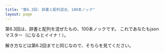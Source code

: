 ```yaml
---
title: "第6.3回: 辞書と配列混合、100本ノック"
layout: page
---
```


<link rel="stylesheet" href="https://cdnjs.cloudflare.com/ajax/libs/codemirror/5.35.0/codemirror.css" />
<script src="https://cdnjs.cloudflare.com/ajax/libs/codemirror/5.35.0/codemirror.js"></script>
<script src="https://cdnjs.cloudflare.com/ajax/libs/codemirror/5.35.0/mode/javascript/javascript.js"></script>
<style>
    .CodeMirror { height: auto; border: 1px solid #ddd; }
    .console { border: 1px solid #333; color: rgb(48, 68, 216); padding: 0px 5px 0px 5px; }

    .answer {color: red;  }
    .hideanswer { display: none; }
    .result {font-size: large;}
    .wrong {color: red;  }
    .correct {color: rgb(0, 89, 255);  }



    .column{
        padding: 0.5em 1em;
        margin: 2em 0;
        color: #5d627b;
        background: white;
        border-top: solid 5px #5d627b;
        box-shadow: 0 3px 5px rgba(0, 0, 0, 0.22);
    }    
</style>
<link rel="stylesheet" href="https://rawgit.com/karino2/js-introduction/master/scripts/smoke.css" />
<script src="https://rawgit.com/karino2/js-introduction/master/scripts/smoke.min.js"></script>                    
<script src="https://neil.fraser.name/software/JS-Interpreter/acorn_interpreter.js"></script>

<script type="text/javascript" src="https://rawgit.com/karino2/js-introduction/master/scripts/env.js"></script>



<script>
var questions = [];



document.body.onload = function() {
  initInterpreter();

  setupAllQuestionsWithScnario(questions);
}
</script>

第6.3回は、辞書と配列を混ぜたもの、100本ノックです。
これであなたもjsonマスター（になるとイイナ！）。

解き方などは第6.2回までと同じなので、そちらを見てください。


<div id="autoQuestions">

</div>

<script>

function aq(expect) { arrayAutoGeneration(expect, questions); }
function ae(arr, exp, result) { arrayElemAutoGeneration(arr, exp, result, questions); }

function dq(expect) { dictAutoGeneration(expect, questions); }
function de(dict, exp, result) { dictElemAutoGeneration(dict, exp, result, questions); }
function ds(dict, refexpr, oldval, newval) { dictElemSubAutoGeneration(dict, refexpr, oldval, newval, questions); }


dq({ "るーしー": 15014,"ダニエル": 12518 });
aq(["あじゃ", "るーしー", "ダニエル"]);
aq(["むぇーーー", "コケー", "ダネーー"]);
ae(["むぇーーー", "コケー", "ダネーー"], "hairetu[1]", "コケー");
dq({"犬": "わんわん", "猫":"にゃーん", "おっさん": "にゃーん", "あじゃ": "むえぇーー"})
aq(["こちんこちん", "ぬっくぬく", "しゅるしゅる"]);
dq({ "雲鯖": "あじゃ","jp鯖": "にぎゃーら" });
dq({ "トロツキ": 56125, "あじゃ": 38726, "ののくぼ": 7442});
dq({ "雲鯖": ["あじゃ", "るーしー", "ダニエル"],"jp鯖": "にぎゃーら" });
dq({"あじゃ": ["むぇーー", "コケー"], "るーしー": "しゅるしゅるする"});
aq(["むぇーー", "コケー", "ダネーー"]);
dq({"ダニエル": "ダネーー", "あじゃ": "むえぇーー"});
dq({"ダニエル": "ダネーー", "あじゃ": ["むぇーー", "コケー"]});
aq(["こちんこちん", "ぬっくぬく", "しゅるしゅるす"]);
dq({"あじゃ": "むえぇーー", "るーしー": "しゅるしゅるする"});
dq({"あじゃ": "むえぇーー", "るーしー": ["こちんこちん", "ぬっくぬく", "しゅるしゅるす"]});
dq({"あじゃ": ["むぇーー", "コケー"], "るーしー": "しゅるしゅるする"});
dq({"あじゃ": ["むぇーー", "コケー"], "るーしー": ["こちんこちん", "ぬっくぬく", "しゅるしゅるす"]});
de({"ダニエル": "ダネーー", "あじゃ": "むえぇーー"}, `jisyo["ダニエル"]`, "ダネーー");
de({"ダニエル": "ダネーー", "あじゃ": "むえぇーー"}, `jisyo["あじゃ"]`, "むえぇーー");
de({"ダニエル": "ダネーー", "あじゃ": ["むぇーー", "コケー"]}, `jisyo["あじゃ"]`, ["むぇーー", "コケー"]);
ae(["むぇーー", "コケー"], `hairetu[1]`, "コケー");
ae(["むぇーー", "コケー"], `hairetu[0]`, "むぇーー");
de({"ダニエル": "ダネーー", "あじゃ": ["むぇーー", "コケー"]}, `jisyo["あじゃ"][0]`, "むぇーー");
ds({"ダニエル": "ダネーー", "あじゃ": ["むぇーー", "コケー"]}, `jisyo["あじゃ"][0]`, "むぇーー", "いくよ！いくよ！");
de({"ダニエル": "ダネーー", "あじゃ": ["むぇーー", "コケー"]}, `jisyo["あじゃ"][1]`, "コケー");
dq({"無職": ["えいら", "たかし", "karino2012"], "労働者":["にゃご", "みぞし"]});
de({"無職": ["えいら", "たかし", "karino2012"], "労働者":["にゃご", "みぞし"]}, `jisyo["無職"]`, ["えいら", "たかし", "karino2012"]);
ae(["えいら", "たかし", "karino2012"], `hairetu[2]`, "karino2012");
de({"無職": ["えいら", "たかし", "karino2012"], "労働者":["にゃご", "みぞし"]}, `jisyo["無職"][2]`, "karino2012");
de({"無職": ["えいら", "たかし", "karino2012"], "労働者":["にゃご", "みぞし"]}, `jisyo["無職"][0]`, "えいら");
de({"無職": ["えいら", "たかし", "karino2012"], "労働者":["にゃご", "みぞし"]}, `jisyo["労働者"][0]`, "にゃご");
ds({"無職": ["えいら", "たかし", "karino2012"], "労働者":["にゃご", "みぞし"]}, `jisyo["労働者"][0]`, "にゃご", "じゃがしま");
ds({"無職": ["えいら", "たかし", "karino2012"], "労働者":["にゃご", "みぞし"]}, `jisyo["無職"][1]`, "たかし", "キムラ");

dq({ "雲鯖": ["あじゃ", "るーしー", "ダニエル"],"jp鯖": "にぎゃーら" });
dq({ "雲鯖": {"無職": ["えいら", "たかし", "karino2012"], "労働者":["にゃご", "みぞし"]},"jp鯖": "にぎゃーら" });
de({ "雲鯖": {"無職": ["えいら", "たかし", "karino2012"], "労働者":["にゃご", "みぞし"]},"jp鯖": "にぎゃーら" }, `jisyo["jp鯖"]`, "にぎゃーら");
de({ "雲鯖": {"無職": ["えいら", "たかし", "karino2012"], "労働者":["にゃご", "みぞし"]},"jp鯖": "にぎゃーら" }, `jisyo["雲鯖"]`,  {"無職": ["えいら", "たかし", "karino2012"], "労働者":["にゃご", "みぞし"]});
de({"無職": ["えいら", "たかし", "karino2012"], "労働者":["にゃご", "みぞし"]}}, `jisyo["無職"]`,  ["えいら", "たかし", "karino2012"]);
de({ "雲鯖": {"無職": ["えいら", "たかし", "karino2012"], "労働者":["にゃご", "みぞし"]},"jp鯖": "にぎゃーら" }, `jisyo["雲鯖"]["無職"]`,  ["えいら", "たかし", "karino2012"]);
ae(["えいら", "たかし", "karino2012"], `hairetu[1]`, "たかし");
ae(["えいら", "たかし", "karino2012"], `hairetu[2]`, "karino2012");
de({ "雲鯖": {"無職": ["えいら", "たかし", "karino2012"], "労働者":["にゃご", "みぞし"]},"jp鯖": "にぎゃーら" }, `jisyo["雲鯖"]["無職"][2]`,  "karino2012");
de({ "雲鯖": {"無職": ["えいら", "たかし", "karino2012"], "労働者":["にゃご", "みぞし"]},"jp鯖": "にぎゃーら" }, `jisyo["雲鯖"]["無職"][0]`,  "えいら");
de({ "雲鯖": {"無職": ["えいら", "たかし", "karino2012"], "労働者":["にゃご", "みぞし"]},"jp鯖": "にぎゃーら" }, `jisyo["雲鯖"]["労働者"][0]`,  "にゃご");


dq({ "雲鯖": [｛name:"あじゃ", nakigoe:"むぇーー"}, "るーしー", "ダニエル"],"jp鯖": "にぎゃーら" });



</script>
